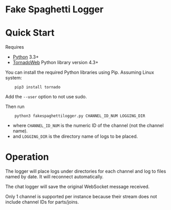 Fake Spaghetti Logger
=====================

Quick Start
===========

Requires

* [Python](https://www.python.org/) 3.3+
* [TornadoWeb](http://www.tornadoweb.org/) Python library version 4.3+

You can install the required Python libraries using Pip. Assuming Linux system:

        pip3 install tornado

Add the `--user` option to not use sudo.

Then run

        python3 fakespaghettilogger.py CHANNEL_ID_NUM LOGGING_DIR

* where `CHANNEL_ID_NUM` is the numeric ID of the channel (not the channel name).
* and `LOGGING_DIR` is the directory name of logs to be placed.


Operation
=========

The logger will place logs under directories for each channel and log to files named by date. It will reconnect automatically.

The chat logger will save the original WebSocket message received.

Only 1 channel is supported per instance because their stream does not include channel IDs for parts/joins.
